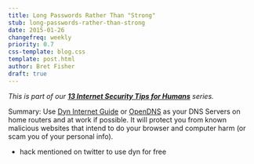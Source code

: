 ```yaml
---
title: Long Passwords Rather Than "Strong"
stub: long-passwords-rather-than-strong
date: 2015-01-26
changefreq: weekly
priority: 0.7
css-template: blog.css
template: post.html
author: Bret Fisher
draft: true
---
```


*This is part of our **[13 Internet Security Tips for Humans](/2015/01/26/13-internet-security-tips-for-humans/)** series.*

Summary: Use [Dyn Internet Guide](http://dyn.com/labs/dyn-internet-guide/) or [OpenDNS](https://www.opendns.com/home-internet-security/opendns-ip-addresses/) as your DNS Servers on home routers and at work if possible. It will protect you from known malicious websites that intend to do your browser and computer harm (or scam you of your personal info).

* hack mentioned on twitter to use dyn for free
